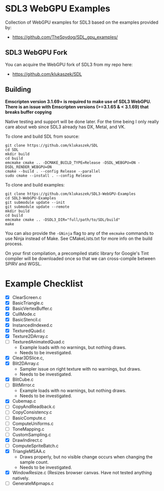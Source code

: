 # SDL3 WebGPU Examples

Collection of WebGPU examples for SDL3 based on the examples provided by: 

- https://github.com/TheSpydog/SDL_gpu_examples/


## SDL3 WebGPU Fork
You can acquire the WebGPU fork of SDL3 from my repo here: 

- https://github.com/klukaszek/SDL

## Building 

**Emscripten version 3.1.69+ is required to make use of SDL3 WebGPU.**
**There is an issue with Emscripten versions (>=3.1.65 & < 3.1.69) that breaks buffer copying**

Native testing and support will be done later. For the time being I only really care about web since SDL3 already has DX, Metal, and VK.

To clone and build SDL from source:
```
git clone https://github.com/klukaszek/SDL
cd SDL
mkdir build
cd build
emcmake cmake .. -DCMAKE_BUILD_TYPE=Release -DSDL_WEBGPU=ON -DSDL_RENDER_WEBGPU=ON
cmake --build . --config Release --parallel
sudo cmake --install . --config Release
```

To clone and build examples:
```
git clone https://github.com/klukaszek/SDL3-WebGPU-Examples
cd SDL3-WebGPU-Examples
git submodule update --init
git submodule update --remote
mkdir build
cd build
emcmake cmake .. -DSDL3_DIR="full/path/to/SDL/build"
make
```

You can also provide the `-GNinja` flag to any of the `emcmake` commands to use Ninja instead of Make.
See CMakeLists.txt for more info on the build process.

On your first compilation, a precompiled static library for Google's Tint compiler will be downloaded once so that we can cross-compile between SPIRV and WGSL.

# Example Checklist

- [x] ClearScreen.c
- [x] BasicTriangle.c
- [x] BasicVertexBuffer.c
- [x] CullMode.c
- [x] BasicStencil.c
- [x] InstancedIndexed.c
- [x] TexturedQuad.c
- [x] Texture2DArray.c
- [ ] TexturedAnimatedQuad.c
    - Example loads with no warnings, but nothing draws.
    - Needs to be investigated.
- [x] Clear3DSlice.c,
- [x] Blit2DArray.c 
    - Sampler issue on right texture with no warnings, but draws.
    - Needs to be investigated.
- [x] BlitCube.c
- [ ] BlitMirror.c
    - Example loads with no warnings, but nothing draws.
    - Needs to be investigated.
- [x] Cubemap.c
- [ ] CopyAndReadback.c
- [ ] CopyConsistency.c
- [ ] BasicCompute.c
- [ ] ComputeUniforms.c
- [ ] ToneMapping.c
- [ ] CustomSampling.c
- [x] DrawIndirect.c
- [ ] ComputeSpriteBatch.c
- [x] TriangleMSAA.c 
    - Draws properly, but no visible change occurs when changing the sample count.
    - Needs to be investigated.
- [x] WindowResize.c (Resizes browser canvas. Have not tested anything natively.
- [ ] GenerateMipmaps.c
